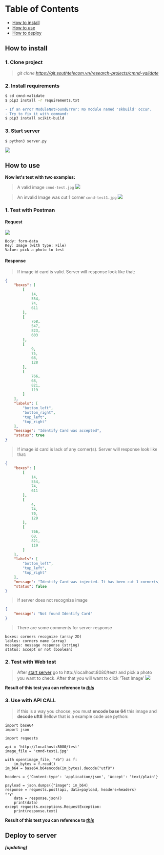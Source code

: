 # Table of Contents

* [How to install](#How-to-install)
* [How to use](#How-to-use)
* [How to deploy](#How-to-deploy)

## How to install

### 1. Clone project
> *git clone https://git.southtelecom.vn/research-projects/cmnd-validate*

### 2. Install requirements
```sh
$ cd cmnd-validate
$ pip3 install -r requirements.txt
```
```diff
- If an error ModuleNotFoundError: No module named 'skbuild' occur.
- Try to fix it with command:
$ pip3 install scikit-build
```

### 3. Start server

```sh
$ python3 server.py
```
![](https://i.imgur.com/PkuGAgc.png)


## How to use
**Now let's test with two examples:**

> A valid image ``cmnd-test.jpg``
![](https://i.imgur.com/tdoVIIs.jpg)

> An invalid Image was cut 1 corner ``cmnd-test1.jpg``
![](https://i.imgur.com/QYQZ5BB.jpg)


### 1. Test with Postman
#### Request
    
![](https://i.imgur.com/QMhLaKq.png)

    Body: form-data
    Key: Image (with type: File)
    Value: pick a photo to test
    
#### Response
> If image id card is valid. Server will response look like that:
```json
{
    "boxes": [
        [
            14,
            554,
            74,
            611
        ],
        [
            768,
            547,
            823,
            603
        ],
        [
            9,
            75,
            68,
            128
        ],
        [
            766,
            68,
            821,
            119
        ]
    ],
    "labels": [
        "bottom_left",
        "bottom_right",
        "top_left",
        "top_right"
    ],
    "message": "Identify Card was accepted",
    "status": true
}
```
> If image id card is lack of any corner(s). Server will response look like that: 
```json
{
    "boxes": [
        [
            14,
            554,
            74,
            611
        ],
        [
            4,
            74,
            70,
            129
        ],
        [
            766,
            68,
            821,
            119
        ]
    ],
    "labels": [
        "bottom_left",
        "top_left",
        "top_right"
    ],
    "message": "Identify Card was injected. It has been cut 1 corner(s)",
    "status": false
}

```

> If server does not recognize image
```json    
{
    "message": "Not found Identify Card"
}
```

> There are some comments for server response


    boxes: corners recognize (array 2D)
    lables: corners name (array)
    message: message response (string)
    status: accept or not (boolean)


### 2. Test with Web test

> After [start server](#3-Start-server) go to http://localhost:8080/test/ and pick a photo you want to check. After that you will want to click 'Test Image'
![](https://i.imgur.com/6ayV2UH.png)

**Result of this test you can reference to *[this](#Response)***


### 3. Use with API CALL
> if this is a way you choose, you must **encode base 64** this image and **decode uft8**
> Bellow that is a example code use python:
```python=
import base64
import json

import requests

api = 'http://localhost:8080/test'
image_file = 'cmnd-test1.jpg'

with open(image_file, "rb") as f:
    im_bytes = f.read()
im_b64 = base64.b64encode(im_bytes).decode("utf8")

headers = {'Content-type': 'application/json', 'Accept': 'text/plain'}

payload = json.dumps({"image": im_b64)
response = requests.post(api, data=payload, headers=headers)
try:
    data = response.json()
    print(data)
except requests.exceptions.RequestException:
    print(response.text)

```
**Result of this test you can reference to *[this](#Response)***

## Deploy to server
***[updating]***

